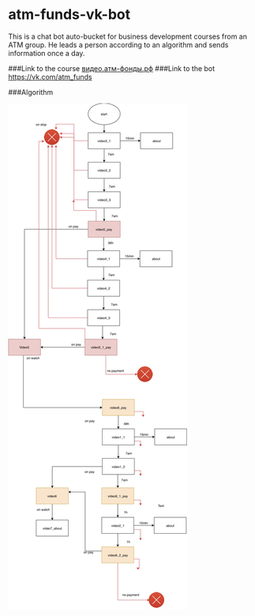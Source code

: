 # atm-funds-vk-bot

This is a chat bot auto-bucket for business development courses from an ATM group. He leads a person according to an algorithm and sends information once a day.

###Link to the course
[видео.атм-фонды.рф](http://xn--b1aedk6a.xn----7sbn4agfzs0e.xn--p1ai/)
###Link to the bot
https://vk.com/atm_funds

###Algorithm

![logic](./logic.jpg)

